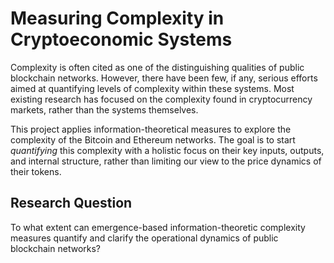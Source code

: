# Measuring Complexity in Cryptoeconomic Systems
Complexity is often cited as one of the distinguishing qualities of public blockchain networks. However, there have been few, if any, serious efforts aimed at quantifying levels of complexity within these systems. Most existing research has focused on the complexity found in cryptocurrency markets, rather than the systems themselves. 

This project applies information-theoretical measures to explore the complexity of the Bitcoin and Ethereum networks. The goal is to start _quantifying_ this complexity with a holistic focus on their key inputs, outputs, and internal structure, rather than limiting our view to the price dynamics of their tokens.

## Research Question
To what extent can emergence-based information-theoretic complexity measures quantify and clarify the operational dynamics of public blockchain networks?

